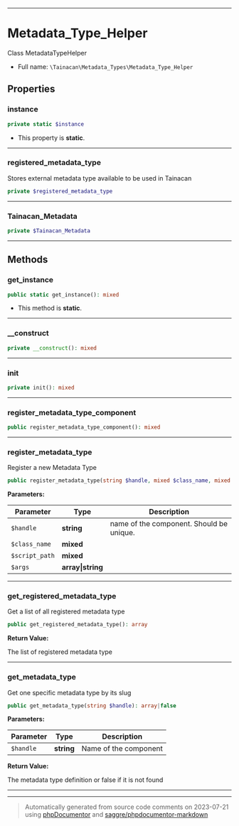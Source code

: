 ***

# Metadata_Type_Helper

Class MetadataTypeHelper



* Full name: `\Tainacan\Metadata_Types\Metadata_Type_Helper`



## Properties


### instance



```php
private static $instance
```



* This property is **static**.


***

### registered_metadata_type

Stores external metadata type available to be used in Tainacan

```php
private $registered_metadata_type
```






***

### Tainacan_Metadata



```php
private $Tainacan_Metadata
```






***

## Methods


### get_instance



```php
public static get_instance(): mixed
```



* This method is **static**.







***

### __construct



```php
private __construct(): mixed
```











***

### init



```php
private init(): mixed
```











***

### register_metadata_type_component



```php
public register_metadata_type_component(): mixed
```











***

### register_metadata_type

Register a new Metadata Type

```php
public register_metadata_type(string $handle, mixed $class_name, mixed $script_path, array|string $args = []): mixed
```








**Parameters:**

| Parameter | Type | Description |
|-----------|------|-------------|
| `$handle` | **string** | name of the component. Should be unique. |
| `$class_name` | **mixed** |  |
| `$script_path` | **mixed** |  |
| `$args` | **array&#124;string** |  |




***

### get_registered_metadata_type

Get a list of all registered metadata type

```php
public get_registered_metadata_type(): array
```









**Return Value:**

The list of registered metadata type



***

### get_metadata_type

Get one specific metadata type by its slug

```php
public get_metadata_type(string $handle): array|false
```








**Parameters:**

| Parameter | Type | Description |
|-----------|------|-------------|
| `$handle` | **string** | Name of the component |


**Return Value:**

The metadata type definition or false if it is not found



***


***
> Automatically generated from source code comments on 2023-07-21 using [phpDocumentor](http://www.phpdoc.org/) and [saggre/phpdocumentor-markdown](https://github.com/Saggre/phpDocumentor-markdown)

